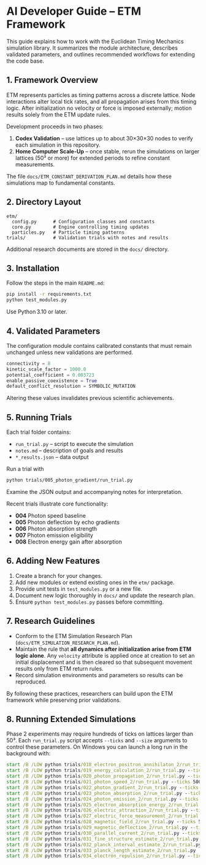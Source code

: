 # AI Developer Guide – ETM Framework

This guide explains how to work with the Euclidean Timing Mechanics simulation library. It summarizes the module architecture, describes validated parameters, and outlines recommended workflows for extending the code base.

## 1. Framework Overview
ETM represents particles as timing patterns across a discrete lattice. Node interactions alter local tick rates, and all propagation arises from this timing logic. After initialization no velocity or force is imposed externally; motion results solely from the ETM update rules.

Development proceeds in two phases:
1. **Codex Validation** – use lattices up to about 30×30×30 nodes to verify each simulation in this repository.
2. **Home Computer Scale-Up** – once stable, rerun the simulations on larger lattices (50³ or more) for extended periods to refine constant measurements.

The file `docs/ETM_CONSTANT_DERIVATION_PLAN.md` details how these simulations map to fundamental constants.

## 2. Directory Layout
```
etm/
  config.py      # Configuration classes and constants
  core.py        # Engine controlling timing updates
  particles.py   # Particle timing patterns
trials/          # Validation trials with notes and results
```
Additional research documents are stored in the `docs/` directory.

## 3. Installation
Follow the steps in the main `README.md`:
```bash
pip install -r requirements.txt
python test_modules.py
```
Use Python 3.10 or later.

## 4. Validated Parameters
The configuration module contains calibrated constants that must remain unchanged unless new validations are performed.
```python
connectivity = 8
kinetic_scale_factor = 1000.0
potential_coefficient = 0.003723
enable_passive_coexistence = True
default_conflict_resolution = SYMBOLIC_MUTATION
```
Altering these values invalidates previous scientific achievements.

## 5. Running Trials
Each trial folder contains:
- `run_trial.py` – script to execute the simulation
- `notes.md` – description of goals and results
- `*_results.json` – data output

Run a trial with
```bash
python trials/005_photon_gradient/run_trial.py
```
Examine the JSON output and accompanying notes for interpretation.

Recent trials illustrate core functionality:
- **004** Photon speed baseline
- **005** Photon deflection by echo gradients
- **006** Photon absorption strength
- **007** Photon emission eligibility
- **008** Electron energy gain after absorption

## 6. Adding New Features
1. Create a branch for your changes.
2. Add new modules or extend existing ones in the `etm/` package.
3. Provide unit tests in `test_modules.py` or a new file.
4. Document new logic thoroughly in `docs/` and update the research plan.
5. Ensure `python test_modules.py` passes before committing.

## 7. Research Guidelines
- Conform to the ETM Simulation Research Plan (`docs/ETM_SIMULATION_RESEARCH_PLAN.md`).
 - Maintain the rule that **all dynamics after initialization arise from ETM logic alone**.
   Any `velocity` attribute is applied once at creation to set an initial displacement
   and is then cleared so that subsequent movement results only from ETM return rules.
- Record simulation environments and parameters so results can be reproduced.

By following these practices, researchers can build upon the ETM framework while preserving prior validations.

## 8. Running Extended Simulations
Phase 2 experiments may require hundreds of ticks on lattices larger than 50³.
Each `run_trial.py` script accepts `--ticks` and `--size` arguments to control
these parameters. On Windows you can launch a long run in the background with:

```cmd
start /B /LOW python trials/018_electron_positron_annihilaton_2/run_trial.py --ticks 500 --size 51
start /B /LOW python trials/019_energy_calculation_2/run_trial.py --ticks 500 --size 51
start /B /LOW python trials/020_photon_propagation_2/run_trial.py --ticks 500 --size 51
start /B /LOW python trials/021_photon_speed_2/run_trial.py --ticks 500 --size 51
start /B /LOW python trials/022_photon_gradient_2/run_trial.py --ticks 500 --size 51
start /B /LOW python trials/023_photon_absorption_2/run_trial.py --ticks 500 --size 51
start /B /LOW python trials/024_photon_emission_2/run_trial.py --ticks 500 --size 51
start /B /LOW python trials/025_electron_absorption_energy_2/run_trial.py
start /B /LOW python trials/026_electric_attraction_2/run_trial.py --ticks 500 --size 51
start /B /LOW python trials/027_electric_force_measurement_2/run_trial.py --ticks 500 --size 51
start /B /LOW python trials/028_magnetic_field_2/run_trial.py --ticks 500 --size 51
start /B /LOW python trials/029_magnetic_deflection_2/run_trial.py --ticks 500 --size 51
start /B /LOW python trials/030_parallel_current_2/run_trial.py --ticks 500 --size 51
start /B /LOW python trials/031_fine_structure_estimate_2/run_trial.py
start /B /LOW python trials/032_planck_interval_estimate_2/run_trial.py
start /B /LOW python trials/033_planck_length_estimate_2/run_trial.py
start /B /LOW python trials/034_electron_repulsion_2/run_trial.py --ticks 500 --size 51
```


